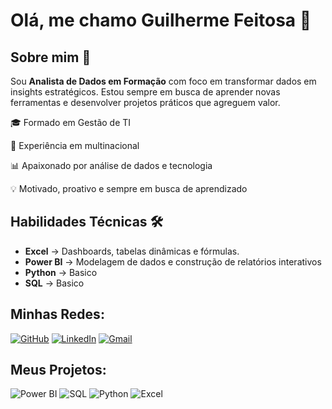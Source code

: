 # Olá, me chamo Guilherme Feitosa 👋

## Sobre mim 🚀
Sou **Analista de Dados em Formação** com foco em transformar dados em insights estratégicos. Estou sempre em busca de aprender novas ferramentas e desenvolver projetos práticos que agreguem valor.

🎓 Formado em Gestão de TI

💼 Experiência em multinacional

📊 Apaixonado por análise de dados e tecnologia

💡 Motivado, proativo e sempre em busca de aprendizado

## Habilidades Técnicas 🛠️
- **Excel** → Dashboards, tabelas dinâmicas e fórmulas.
- **Power BI** → Modelagem de dados e construção de relatórios interativos
- **Python** → Basico
- **SQL** → Basico

## Minhas Redes:
[![GitHub](https://img.shields.io/badge/-GitHub-000000?style=for-the-badge&logo=github&logoColor=white)](https://github.com/GuilhermeFeitosaDev/)  [![LinkedIn](https://img.shields.io/badge/LinkedIn-0000FF?style=for-the-badge&logo=linkedin&logoColor=white)](https://www.linkedin.com/in/guilhermealvesfeitosati/) [![Gmail](https://img.shields.io/badge/-Gmail-D14836?style=for-the-badge&logo=gmail&logoColor=white)](Guilhermehealfeitosa35@gmail.com)
## Meus Projetos:
![Power BI](https://img.shields.io/badge/-Power%20BI-F2C811?style=for-the-badge&logo=power-bi&logoColor=white) ![SQL](https://img.shields.io/badge/-SQL-007ACC?style=for-the-badge&logo=sql&logoColor=white) ![Python](https://img.shields.io/badge/-Python-3776AB?style=for-the-badge&logo=python&logoColor=white) ![Excel](https://img.shields.io/badge/-Excel-217346?style=for-the-badge&logo=microsoft-excel&logoColor=white)  
